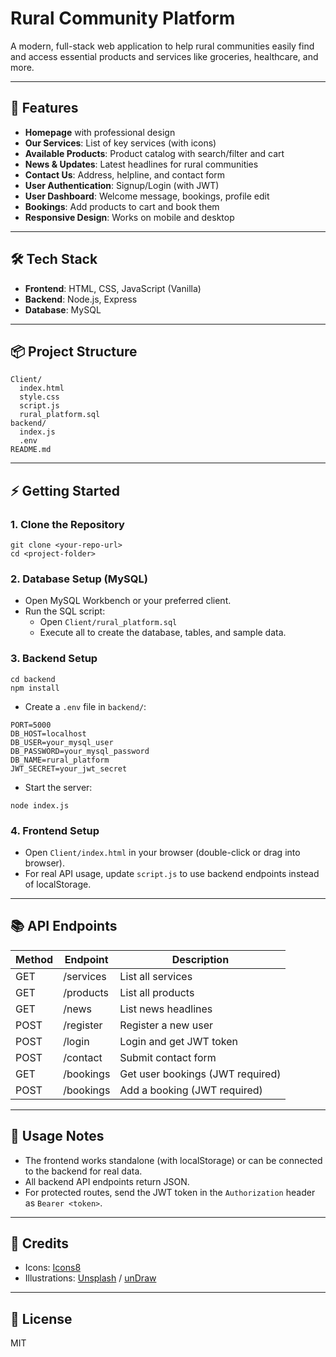 # Rural Community Platform

A modern, full-stack web application to help rural communities easily find and access essential products and services like groceries, healthcare, and more.

---

## 🚀 Features
- **Homepage** with professional design
- **Our Services**: List of key services (with icons)
- **Available Products**: Product catalog with search/filter and cart
- **News & Updates**: Latest headlines for rural communities
- **Contact Us**: Address, helpline, and contact form
- **User Authentication**: Signup/Login (with JWT)
- **User Dashboard**: Welcome message, bookings, profile edit
- **Bookings**: Add products to cart and book them
- **Responsive Design**: Works on mobile and desktop

---

## 🛠️ Tech Stack
- **Frontend**: HTML, CSS, JavaScript (Vanilla)
- **Backend**: Node.js, Express
- **Database**: MySQL

---

## 📦 Project Structure
```
Client/
  index.html
  style.css
  script.js
  rural_platform.sql
backend/
  index.js
  .env
README.md
```

---

## ⚡ Getting Started

### 1. Clone the Repository
```
git clone <your-repo-url>
cd <project-folder>
```

### 2. Database Setup (MySQL)
- Open MySQL Workbench or your preferred client.
- Run the SQL script:
  - Open `Client/rural_platform.sql`
  - Execute all to create the database, tables, and sample data.

### 3. Backend Setup
```
cd backend
npm install
```
- Create a `.env` file in `backend/`:
```
PORT=5000
DB_HOST=localhost
DB_USER=your_mysql_user
DB_PASSWORD=your_mysql_password
DB_NAME=rural_platform
JWT_SECRET=your_jwt_secret
```
- Start the server:
```
node index.js
```

### 4. Frontend Setup
- Open `Client/index.html` in your browser (double-click or drag into browser).
- For real API usage, update `script.js` to use backend endpoints instead of localStorage.

---

## 📚 API Endpoints

| Method | Endpoint        | Description                       |
|--------|----------------|-----------------------------------|
| GET    | /services      | List all services                  |
| GET    | /products      | List all products                  |
| GET    | /news          | List news headlines                |
| POST   | /register      | Register a new user                |
| POST   | /login         | Login and get JWT token            |
| POST   | /contact       | Submit contact form                |
| GET    | /bookings      | Get user bookings (JWT required)   |
| POST   | /bookings      | Add a booking (JWT required)       |

---

## 📝 Usage Notes
- The frontend works standalone (with localStorage) or can be connected to the backend for real data.
- All backend API endpoints return JSON.
- For protected routes, send the JWT token in the `Authorization` header as `Bearer <token>`.

---

## 🙌 Credits
- Icons: [Icons8](https://icons8.com/)
- Illustrations: [Unsplash](https://unsplash.com/) / [unDraw](https://undraw.co/)

---

## 📣 License
MIT
